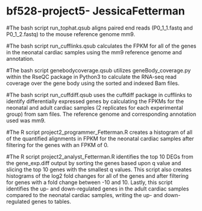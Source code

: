 # bf528-project5- JessicaFetterman

#The bash script run_tophat.qsub aligns paired end reads (P0_1_1.fastq and P0_1_2.fastq) to the mouse reference genome mm9.

#The bash script run_cufflinks.qsub calculates the FPKM for all of the genes in the neonatal cardiac samples using the mm9 reference genome and annotation.

#The bash script genebodycoverage.qsub utilizes geneBody_coverage.py within the RseQC package in Python3 to calculate the RNA-seq read coverage over the gene body using the sorted and indexed Bam files.

#The bash script run_cuffdiff.qsub uses the cuffdiff package in cufflinks to identify differentially expressed genes by calculating the FPKMs for the neonatal and adult cardiac samples (2 replicates for each experimental group) from sam files. The reference genome and corresponding annotation used was mm9. 

#The R script project2_programmer_Fetterman.R creates a histogram of all of the quantified alignments in FPKM for the neonatal cardiac samples after filtering for the genes with an FPKM of 0. 

#The R script project2_analyst_Fetterman.R identifies the top 10 DEGs from the gene_exp.diff output by sorting the genes based upon q value and slicing the top 10 genes with the smallest q values. This script also creates histograms of the log2 fold changes for all of the genes and after filtering for genes with a fold change between -10 and 10. Lastly, this script identifies the up- and down-regulated genes in the adult cardiac samples compared to the neonatal cardiac samples, writing the up- and down-regulated genes to tables. 
